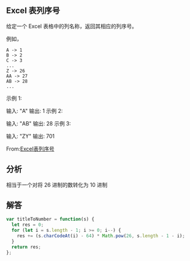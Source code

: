 ## Excel 表列序号

给定一个 Excel 表格中的列名称，返回其相应的列序号。

例如，

    A -> 1
    B -> 2
    C -> 3
    ...
    Z -> 26
    AA -> 27
    AB -> 28
    ...

示例 1:

输入: "A"
输出: 1
示例 2:

输入: "AB"
输出: 28
示例 3:

输入: "ZY"
输出: 701  

From:[Excel表列序号](https://leetcode-cn.com/problems/excel-sheet-column-number/submissions/)
## 分析

相当于一个对将 26 进制的数转化为 10 进制

## 解答

```javascript
var titleToNumber = function(s) {
  let res = 0;
  for (let i = s.length - 1; i >= 0; i--) {
    res += (s.charCodeAt(i) - 64) * Math.pow(26, s.length - 1 - i);
  }
  return res;
};
```
